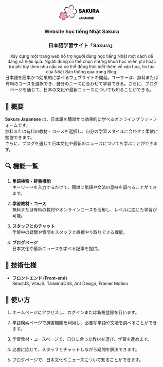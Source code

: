 
<br />
<div align="center">
  <a href="https://github.com/github_username/repo_name">
    <img src="src/assets/logo-main.png" alt="Logo" width="150" height="50">
  </a>
<h3 align="center">Website học tiếng Nhật Sakura</h3>
<h3 align="center">日本語学習サイト「Sakura」</h3>
  <p align="center">
    Xây dựng một trang web hỗ trợ người dùng học tiếng Nhật một cách dễ dàng và hiệu quả. Người dùng có thể chọn những khóa học miễn phí hoặc trả phí tùy theo nhu cầu và có thể đồng thời biết thêm về văn hóa, tin tức của Nhật Bản thông qua trang Blog. 
    <br /> 
   日本語を簡単かつ効果的に学べるウェブサイトの開発。ユーザーは、無料または有料のコースを選択でき、自分のニーズに合わせて学習できる。さらに、ブログページを通じて、日本の文化や最新ニュースについても知ることができる。
    <br />
  </p>
</div>

## 📌 概要  

**Sakura Japanese** は、日本語を簡単かつ効果的に学べるオンラインプラットフォームです。  
無料または有料の教材・コースを選択し、自分の学習スタイルに合わせて柔軟に勉強できます。  
さらに、ブログを通じて日本文化や最新のニュースについても学ぶことができます。  

## 🔍 機能一覧  

1. **単語検索・辞書機能**  
   キーワードを入力するだけで、簡単に単語や文法の意味を調べることができます。  

2. **学習教材・コース**  
   無料または有料の教材やオンラインコースを活用し、レベルに応じた学習が可能。  

3. **スタッフとのチャット**  
   学習中の疑問や質問をスタッフと直接やり取りできる機能。  

4. **ブログページ**  
   日本文化や最新ニュースを学べる記事を提供。  

## 🔗 技術仕様  

- **フロントエンド (Front-end)**  
  ReactJS, ViteJS, TailwindCSS, Ant Design, Framer Motion  

## 📣 使い方  

1. ホームページにアクセスし、ログインまたは新規登録を行います。  

2. 単語検索ページで辞書機能を利用し、必要な単語や文法を調べることができます。  

3. 学習教材・コースページで、自分に合った教材を選び、学習を進めます。  

4. 必要に応じて、スタッフとチャットしながら疑問を解決できます。  

5. ブログページで、日本文化やニュースについて知ることができます。  

 
